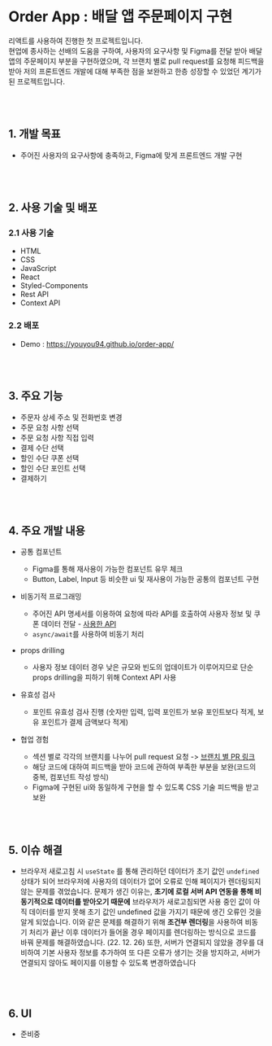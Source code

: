 # Order App : 배달 앱 주문페이지 구현

리액트를 사용하여 진행한 첫 프로젝트입니다.
</br>
현업에 종사하는 선배의 도움을 구하여, 사용자의 요구사항 및 Figma를 전달 받아 배달 앱의 주문페이지 부분을 구현하였으며, 각 브랜치 별로 pull request를 요청해 피드백을 받아 저의 프론트엔드 개발에 대해 부족한 점을 보완하고 한층 성장할 수 있었던 계기가 된 프로젝트입니다.

</br>
</br>

## 1. 개발 목표

- 주어진 사용자의 요구사항에 충족하고, Figma에 맞게 프론트엔드 개발 구현

</br>
</br>

## 2. 사용 기술 및 배포

### 2.1 사용 기술

- HTML
- CSS
- JavaScript
- React
- Styled-Components
- Rest API
- Context API

### 2.2 배포

- Demo : https://youyou94.github.io/order-app/

</br>
</br>

## 3. 주요 기능

- 주문자 상세 주소 및 전화번호 변경
- 주문 요청 사항 선택
- 주문 요청 사항 직접 입력
- 결제 수단 선택
- 할인 수단 쿠폰 선택
- 할인 수단 포인트 선택
- 결제하기

</br>
</br>

## 4. 주요 개발 내용

- 공통 컴포넌트

  - Figma를 통해 재사용이 가능한 컴포넌트 유무 체크
  - Button, Label, Input 등 비슷한 ui 및 재사용이 가능한 공통의 컴포넌트 구현

- 비동기적 프로그래밍

  - 주어진 API 명세서를 이용하여 요청에 따라 API를 호출하여 사용자 정보 및 쿠폰 데이터 전달 - [사용한 API](https://github.com/grapgrap/homework-api)
  - `async/await`를 사용하여 비동기 처리

- props drilling

  - 사용자 정보 데이터 경우 낮은 규모와 빈도의 업데이트가 이루어지므로 단순 props drilling을 피하기 위해 Context API 사용

- 유효성 검사

  - 포인트 유효성 검사 진행 (숫자만 입력, 입력 포인트가 보유 포인트보다 적게, 보유 포인트가 결제 금액보다 적게)

- 협업 경험
  - 섹션 별로 각각의 브랜치를 나누어 pull request 요청 -> [브랜치 별 PR 링크](https://github.com/YouYou94/order-app/pulls?q=is%3Apr+is%3Aclosed)
  - 해당 코드에 대하여 피드백을 받아 코드에 관하여 부족한 부분을 보완(코드의 중복, 컴포넌트 작성 방식)
  - Figma에 구현된 ui와 동일하게 구현을 할 수 있도록 CSS 기술 피드백을 받고 보완

</br>
</br>

## 5. 이슈 해결

- 브라우저 새로고침 시 `useState` 를 통해 관리하던 데이터가 초기 값인 `undefined` 상태가 되어 브라우저에 사용자의 데이터가 없어 오류로 인해 페이지가 렌더링되지 않는 문제를 겪었습니다.
  문제가 생긴 이유는, **초기에 로컬 서버 API 연동을 통해 비동기적으로 데이터를 받아오기 때문에** 브라우저가 새로고침되면 사용 중인 값이 아직 데이터를 받지 못해 초기 값인 undefined 값을 가지기 때문에 생긴 오류인 것을 알게 되었습니다.
  이와 같은 문제를 해결하기 위해 **조건부 렌더링**을 사용하여 비동기 처리가 끝난 이후 데이터가 들어올 경우 페이지를 렌더링하는 방식으로 코드를 바꿔 문제를 해결하였습니다.
  (22. 12. 26) 또한, 서버가 연결되지 않았을 경우를 대비하여 기본 사용자 정보를 추가하여 또 다른 오류가 생기는 것을 방지하고, 서버가 연결되지 않아도 페이지를 이용할 수 있도록 변경하였습니다

</br>
</br>

## 6. UI

- 준비중
